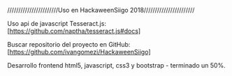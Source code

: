 ///////////////////////Uso en HackaweenSiigo 2018///////////////////////

Uso api de javascript Tesseract.js: [https://github.com/naptha/tesseract.js#docs]

Buscar repositorio del proyecto en GitHub: [https://github.com/ivangomezi/HackaweenSiigo]

Desarrollo frontend html5, javascript, css3 y bootstrap - terminado un 50%.
